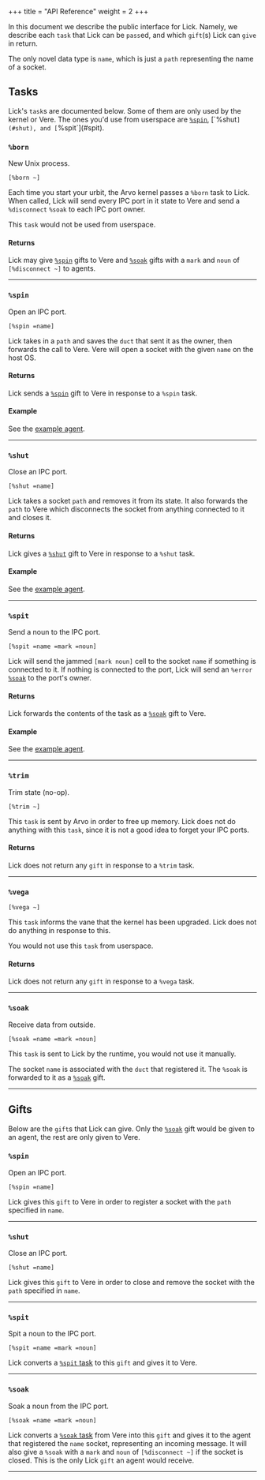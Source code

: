 +++
title = "API Reference"
weight = 2
+++

In this document we describe the public interface for Lick. Namely, we
describe each `task` that Lick can be `pass`ed, and which `gift`(s) Lick
can `give` in return.

The only novel data type is `name`, which is just a `path` representing
the name of a socket.

## Tasks

Lick's `task`s are documented below. Some of them are only used by the
kernel or Vere. The ones you'd use from userspace are [`%spin`](#spin`),
[`%shut`](#shut), and [`%spit`](#spit).

### `%born`

New Unix process.

```hoon
[%born ~]
```

Each time you start your urbit, the Arvo kernel passes a `%born` task to
Lick. When called, Lick will send every IPC port in it state to Vere
and send a `%disconnect` `%soak` to each IPC port owner.

This `task` would not be used from userspace.

#### Returns

Lick may give [`%spin`](#spin-1) gifts to Vere and [`%soak`](#soak-1)
gifts with a `mark` and `noun` of `[%disconnect ~]` to agents.

---

### `%spin`

Open an IPC port.

```hoon
[%spin =name]
```

Lick takes in a `path` and saves the `duct` that sent it as the owner,
then forwards the call to Vere. Vere will open a socket with the given
`name` on the host OS.

#### Returns

Lick sends a [`%spin`](#spin-1) gift to Vere in response to a `%spin`
task.

#### Example

See the [example agent](/system/kernel/lick/examples/examples).

---

### `%shut`

Close an IPC port.

```hoon
[%shut =name]
```

Lick takes a socket `path` and removes it from its state. It also
forwards the `path` to Vere which disconnects the socket from anything
connected to it and closes it.

#### Returns

Lick gives a [`%shut`](#shut-1) gift to Vere in response to a `%shut`
task.

#### Example

See the [example agent](/system/kernel/lick/examples/examples).

---

### `%spit`

Send a noun to the IPC port. 

```hoon
[%spit =name =mark =noun]
```

Lick will send the jammed `[mark noun]` cell to the socket `name` if
something is connected to it. If nothing is connected to the port, Lick
will send an `%error` [`%soak`](#soak-1) to the port's owner.

#### Returns

Lick forwards the contents of the task as a [`%soak`](#soak-1) gift to
Vere.

#### Example

See the [example agent](/system/kernel/lick/examples/examples).

---

### `%trim`

Trim state (no-op).

```hoon
[%trim ~]
```

This `task` is sent by Arvo in order to free up memory. Lick does not do
anything with this `task`, since it is not a good idea to forget your
IPC ports.

#### Returns

Lick does not return any `gift` in response to a `%trim` task.

---

### `%vega`

```hoon
[%vega ~]
```

This `task` informs the vane that the kernel has been upgraded. Lick
does not do anything in response to this.

You would not use this `task` from userspace.

#### Returns

Lick does not return any `gift` in response to a `%vega` task.

---

### `%soak`

Receive data from outside.

```hoon
[%soak =name =mark =noun]
```

This `task` is sent to Lick by the runtime, you would not use it
manually.

The socket `name` is associated with the `duct` that registered it. The
`%soak` is forwarded to it as a [`%soak`](#soak-1) gift.

---

## Gifts

Below are the `gift`s that Lick can give. Only the [`%soak`](#soak-1)
gift would be given to an agent, the rest are only given to Vere.

### `%spin`

Open an IPC port.

```hoon
[%spin =name]
```

Lick gives this `gift` to Vere in order to register a socket with the
`path` specified in `name`.

---

### `%shut`

Close an IPC port.

```hoon
[%shut =name]
```

Lick gives this `gift` to Vere in order to close and remove the socket
with the `path` specified in `name`.

---

### `%spit`

Spit a noun to the IPC port.

```hoon
[%spit =name =mark =noun]
```

Lick converts a [`%spit` task](#spit) to this `gift` and gives it to
Vere.

---

### `%soak`

Soak a noun from the IPC port.

```hoon
[%soak =name =mark =noun]
```

Lick converts a [`%soak` task](#soak) from Vere into this `gift` and
gives it to the agent that registered the `name` socket, representing an
incoming message. It will also give a `%soak` with a `mark` and `noun`
of `[%disconnect ~]` if the socket is closed. This is the only Lick
`gift` an agent would receive.

---
